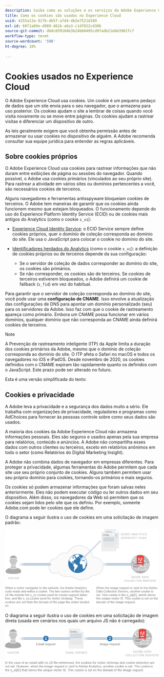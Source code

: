 ```yaml
---
description: Saiba como as soluções e os serviços da Adobe Experience Cloud usam cookies.
title: Como os cookies são usados no Experience Cloud
uuid: 4255a13a-917b-4b5f-a7d4-4b2e7521d189
exl-id: 60f1a89e-d989-461b-a6a3-c1df022cd30b
source-git-commit: d6dc659104b3b24b60495cd97adb21ebb3962fc7
workflow-type: tm+mt
source-wordcount: '598'
ht-degree: 10%

---
```


# Cookies usados no Experience Cloud

O Adobe Experience Cloud usa cookies. Um cookie é um pequeno pedaço de dados que um site envia para o seu navegador, que o armazena para uso posterior. Os cookies ajudam o site a lembrar de coisas quando você visita novamente ou se move entre páginas. Os cookies ajudam a rastrear visitas e diferenciar um dispositivo de outro.

As leis geralmente exigem que você obtenha permissão antes de armazenar ou usar cookies no dispositivo de alguém. A Adobe recomenda consultar sua equipe jurídica para entender as regras aplicáveis.

## Sobre cookies próprios

O Adobe Experience Cloud usa cookies para rastrear informações que não duram entre exibições de página ou sessões do navegador. Quando possível, o Adobe usa cookies primários (vinculados ao seu próprio site). Para rastrear a atividade em vários sites ou domínios pertencentes a você, são necessários cookies de terceiros.

Alguns navegadores e ferramentas antisspyware bloqueiam cookies de terceiros. O Adobe tem maneiras de garantir que os cookies ainda funcionem mesmo que estejam bloqueados. O funcionamento depende do uso do Experience Platform Identity Service (ECID) ou de cookies mais antigos do Analytics (como o cookie `s_vi`):

* [Experience Cloud Identity Service](https://experienceleague.adobe.com/en/docs/id-service/using/intro/overview): o ECID Service sempre define cookies próprios, quer o domínio de coleção corresponda ao domínio do site. Ele usa o JavaScript para colocar o cookie no domínio do site.

* [Identificadores herdados do Analytics](analytics.md) (como o cookie `s_vi`): a definição de cookies próprios ou de terceiros depende da sua configuração:

   * Se o servidor de coleção de dados corresponder ao domínio do site, os cookies são primários.
   * Se não corresponder, os cookies são de terceiros. Se cookies de terceiros estiverem bloqueados, o Adobe definirá um cookie de fallback (`s_fid`) em vez do habitual.

Para garantir que o servidor de coleção corresponda ao domínio do site, você pode usar uma **configuração de CNAME**. Isso envolve a atualização das configurações de DNS para apontar um domínio personalizado (seu) para os servidores da Adobe. Isso faz com que o cookie de rastreamento apareça como primário. Embora um CNAME possa funcionar em vários domínios, qualquer domínio que não corresponda ao CNAME ainda definirá cookies de terceiros.

>[!NOTE]
>
>A Prevenção de rastreamento inteligente (ITP) da Apple limita a duração dos cookies primários da Adobe, mesmo que o domínio de coleção corresponda ao domínio do site. O ITP afeta o Safari no macOS e todos os navegadores no iOS e iPadOS. Desde novembro de 2020, os cookies definidos com o CNAME expiram tão rapidamente quanto os definidos com o JavaScript. Este prazo pode ser alterado no futuro.

Esta é uma versão simplificada do texto:

## Cookies e privacidade

A Adobe leva a privacidade e a segurança dos dados muito a sério. Ele trabalha com organizações de privacidade, reguladores e programas como AdChoices para fornecer às pessoas controle sobre como seus dados são usados.

A maioria dos cookies da Adobe Experience Cloud não armazena informações pessoais. Eles são seguros e usados apenas pela sua empresa para relatórios, conteúdo e anúncios. A Adobe não compartilha esses dados com outros clientes ou terceiros, exceto em relatórios anônimos em todo o setor (como Relatórios do Digital Marketing Insight).

A Adobe não combina dados de navegador em empresas diferentes. Para proteger a privacidade, algumas ferramentas do Adobe permitem que cada site use seu próprio conjunto de cookies. Alguns também permitem usar seu próprio domínio para cookies, tornando-os primários e mais seguros.

Os cookies só podem armazenar informações que foram salvas neles anteriormente. Eles não podem executar código ou ler outros dados em seu dispositivo. Além disso, os navegadores da Web só permitem que os cookies sejam lidos pelo site que os definiu. Por exemplo, somente Adobe.com pode ler cookies que ele define.

O diagrama a seguir ilustra o uso de cookies em uma solicitação de imagem padrão:

![Uso de cookies para uma solicitação de imagem padrão](assets/CookiesProcessGraphic-01.png)

O diagrama a seguir ilustra o uso de cookies em uma solicitação de imagem direta (usada em cenários nos quais um arquivo JS não é carregado):

![Uso de cookies para uma solicitação de imagem direta](assets/CookiesProcessGraphic2.png)
